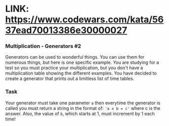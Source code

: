 <!-- LINK -->
# LINK: https://www.codewars.com/kata/5637ead70013386e30000027

<!-- Task -->
### Multiplication - Generators #2 ###

Generators can be used to wonderful things. You can use them for numerous things, but here is one specific example.
You are studying for a test so you must practice your multiplication, but you don't have a multiplication table showing
the different examples. You have decided to create a generator that prints out a limitless list of time tables.

### Task ###
Your generator must take one parameter `a` then everytime the generator is called you must return a string in the format
of: `'a x b = c'` where c is the answer. Also, the value of `b`, which starts at 1, must increment by 1 each time!